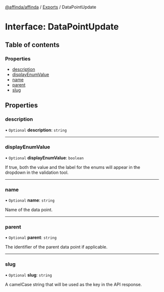 [@affinda/affinda](../README.md) / [Exports](../modules.md) / DataPointUpdate

# Interface: DataPointUpdate

## Table of contents

### Properties

- [description](DataPointUpdate.md#description)
- [displayEnumValue](DataPointUpdate.md#displayenumvalue)
- [name](DataPointUpdate.md#name)
- [parent](DataPointUpdate.md#parent)
- [slug](DataPointUpdate.md#slug)

## Properties

### description

• `Optional` **description**: `string`

___

### displayEnumValue

• `Optional` **displayEnumValue**: `boolean`

If true, both the value and the label for the enums will appear in the dropdown in the validation tool.

___

### name

• `Optional` **name**: `string`

Name of the data point.

___

### parent

• `Optional` **parent**: `string`

The identifier of the parent data point if applicable.

___

### slug

• `Optional` **slug**: `string`

A camelCase string that will be used as the key in the API response.

